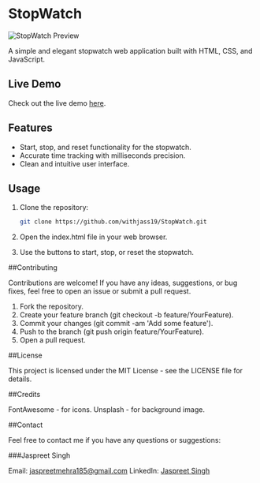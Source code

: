 # StopWatch

![StopWatch Preview](https://raw.githubusercontent.com/withjass19/StopWatch/main/stopwatch-preview.png)

A simple and elegant stopwatch web application built with HTML, CSS, and JavaScript.

## Live Demo

Check out the live demo [here](https://withjass19.github.io/StopWatch).

## Features

- Start, stop, and reset functionality for the stopwatch.
- Accurate time tracking with milliseconds precision.
- Clean and intuitive user interface.

## Usage

1. Clone the repository:

   ```bash
   git clone https://github.com/withjass19/StopWatch.git
   
1. Open the index.html file in your web browser.

2. Use the buttons to start, stop, or reset the stopwatch.

##Contributing

Contributions are welcome! If you have any ideas, suggestions, or bug fixes, feel free to open an issue or submit a pull request.

1. Fork the repository.
2. Create your feature branch (git checkout -b feature/YourFeature).
3. Commit your changes (git commit -am 'Add some feature').
4. Push to the branch (git push origin feature/YourFeature).
5. Open a pull request.

##License

This project is licensed under the MIT License - see the LICENSE file for details.

##Credits

FontAwesome - for icons.
Unsplash - for background image.

##Contact

Feel free to contact me if you have any questions or suggestions:

###Jaspreet Singh

Email: jaspreetmehra185@gmail.com
LinkedIn: [Jaspreet Singh](https://www.linkedin.com/in/jaspreet-s-2227a6226/)
